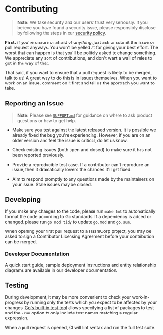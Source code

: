 # Contributing

> **Note:** We take security and our users' trust very seriously.
> If you believe you have found a security issue, please responsibly
> disclose by following the steps in our [security policy](https://github.com/hashicorp/consul-api-gateway/security/policy).

**First:** if you're unsure or afraid of _anything_, just ask or submit the
issue or pull request anyways. You won't be yelled at for giving your best
effort. The worst that can happen is that you'll be politely asked to change
something. We appreciate any sort of contributions, and don't want a wall of
rules to get in the way of that.

That said, if you want to ensure that a pull request is likely to be merged, 
talk to us! A great way to do this is in issues themselves. When you want to 
work on an issue, comment on it first and tell us the approach you want to take.

## Reporting an Issue

> **Note:** Please see [`SUPPORT.md`](./SUPPORT.md) for guidance on where to 
> ask product questions or how to get help.

* Make sure you test against the latest released version. It is possible we 
already fixed the bug you're experiencing. However, if you are on an older 
version and feel the issue is critical, do let us know.

* Check existing issues (both open and closed) to make sure it has not been 
reported previously.

* Provide a reproducible test case. If a contributor can't reproduce an issue, 
then it dramatically lowers the chances it'll get fixed.

* Aim to respond promptly to any questions made by the maintainers on your 
issue. Stale issues may be closed.

## Developing

If you make any changes to the code, please run `make fmt` to automatically format the code according to Go standards.
If a dependency is added or changed, please run `go mod tidy` to update `go.mod` and `go.sum`.

When opening your first pull request to a HashiCorp project, you may be asked to sign a Contributor Licensing Agreement before your contribution can be merged.

### Developer Documentation

A quick start guide, sample deployment instructions and entity relationship diagrams are available in our [developer documentation](../dev/docs).

## Testing

During development, it may be more convenient to check your work-in-progress by running only the tests which you expect to be affected by your changes.
[Go's built-in test tool](https://golang.org/pkg/cmd/go/internal/test/) allows specifying a list of packages to test and the `-run` option to only include test names matching a regular expression.

When a pull request is opened, CI will lint syntax and run the full test suite.
